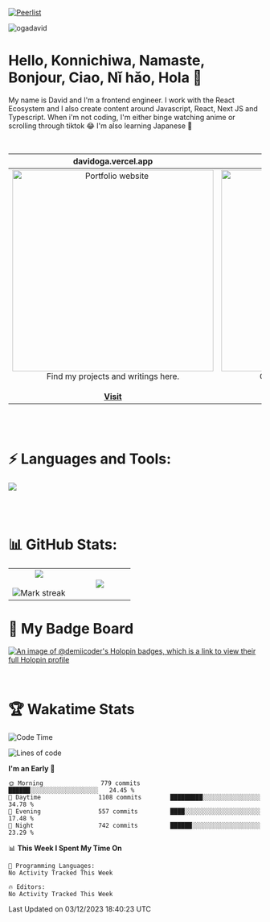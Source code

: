 
[![Peerlist](https://github-readme-badge.peerlist.io/api/davidoga?style=social)](https://peerlist.io/davidoga)
<p align="left"> <img src="https://komarev.com/ghpvc/?username=ogadavid&label=Profile%20views&color=0e75b6&style=flat" alt="ogadavid" /> </p>

<h1>Hello, Konnichiwa, Namaste, Bonjour, Ciao, Nǐ hǎo, Hola 👋</h1>
<p>My name is David and I'm a frontend engineer. I work with the React Ecosystem and I also create content around Javascript, React, Next JS and Typescript. When i'm not coding, I'm either binge watching anime or scrolling through tiktok 😂 I'm also learning Japanese 🎌</p>
<br />

| davidoga.vercel.app | &nbsp;&nbsp;&nbsp;&nbsp;&nbsp;&nbsp;&nbsp;&nbsp;&nbsp;&nbsp;davidoga.hashnode.dev&nbsp;&nbsp;&nbsp;&nbsp;&nbsp;&nbsp;&nbsp;&nbsp;&nbsp;
|:-:|:-:|
|<a href="https://davidoga.vercel.app/"><img src="https://github.com/OgaDavid/OgaDavid/assets/104001201/39d53f34-458f-483d-9f95-d120f2fb4350" alt="Portfolio website" width="400"></a><br />Find my projects and writings here.<br /><br /><a href="https://davidoga.vercel.app/">**Visit**</a> | <a href="https://davidoga.hashnode.dev/"><img src="https://github.com/OgaDavid/OgaDavid/assets/104001201/9d6cfd8c-3a20-4b02-a71a-581ff64ea1a4" alt="Blog" width="400"></a><br />Check out articles written by me.<br /><br /><a href="https://davidoga.hashnode.dev/">**Visit**</a> |

<br/>
<br />
<h1 align="left">⚡ Languages and Tools:</h1>
<p>
  <a href="https://skillicons.dev">
    <img src="https://skillicons.dev/icons?i=html,css,tailwind,js,ts,react,nextjs,firebase,prisma,planetscale,jest,postman,git,github,vercel,vscode,powershell,figma,vite" />
  </a>
</p>
<br/>
<br />

# 📊 GitHub Stats:

<table align="center">
<tr border="none">
<td width="50%" align="center">
  
  <img  align="center"  src="https://github-readme-stats.vercel.app/api?username=OgaDavid&theme=react&show_icons=true&count_private=true" />
  <br></br>
  <img  title="🔥 Get streak stats for your profile at git.io/streak-stats" alt="Mark streak" src="https://github-readme-streak-stats.herokuapp.com/?user=OgaDavid&theme=react&hide_border=false" /> 
</td>

<td width="50%" align="center">

  <img  align="center"  src="https://github-readme-stats.anuraghazra1.vercel.app/api/top-langs/?username=OgaDavid&theme=react&hide_border=false&no-bg=true&no-frame=true&langs_count=10"/>
  
  </td>
</tr>
</table>

# 🥇 My Badge Board

[![An image of @demiicoder's Holopin badges, which is a link to view their full Holopin profile](https://holopin.me/demiicoder)](https://holopin.io/@demiicoder)

<br/>

# 🏆 Wakatime Stats

<!--START_SECTION:waka-->
![Code Time](http://img.shields.io/badge/Code%20Time-322%20hrs%2013%20mins-blue)

![Lines of code](https://img.shields.io/badge/From%20Hello%20World%20I%27ve%20Written-1.2%20million%20lines%20of%20code-blue)

**I'm an Early 🐤** 

```text
🌞 Morning                779 commits         ██████░░░░░░░░░░░░░░░░░░░   24.45 % 
🌆 Daytime                1108 commits        █████████░░░░░░░░░░░░░░░░   34.78 % 
🌃 Evening                557 commits         ████░░░░░░░░░░░░░░░░░░░░░   17.48 % 
🌙 Night                  742 commits         ██████░░░░░░░░░░░░░░░░░░░   23.29 % 
```


📊 **This Week I Spent My Time On** 

```text
💬 Programming Languages: 
No Activity Tracked This Week

🔥 Editors: 
No Activity Tracked This Week
```


 Last Updated on 03/12/2023 18:40:23 UTC
<!--END_SECTION:waka-->
<br />

